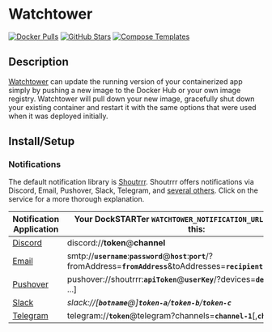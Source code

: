 # Watchtower

[![Docker Pulls](https://img.shields.io/docker/pulls/containrrr/watchtower?style=flat-square&color=607D8B&label=docker%20pulls&logo=docker)](https://hub.docker.com/r/containrrr/watchtower)
[![GitHub Stars](https://img.shields.io/github/stars/containrrr/watchtower?style=flat-square&color=607D8B&label=github%20stars&logo=github)](https://github.com/containrrr/watchtower)
[![Compose Templates](https://img.shields.io/static/v1?style=flat-square&color=607D8B&label=compose&message=templates)](https://github.com/GhostWriters/DockSTARTer/tree/master/compose/.apps/watchtower)

## Description

[Watchtower](https://containrrr.dev/watchtower/) can update the running version of your containerized app simply by pushing a new image to the Docker Hub or your own image registry. Watchtower will pull down your new image, gracefully shut down your existing container and restart it with the same options that were used when it was deployed initially.

## Install/Setup

### Notifications

The default notification library is [Shoutrrr](https://containrrr.dev/shoutrrr/). Shoutrrr offers notifications via Discord, Email, Pushover, Slack, Telegram, and [several others](https://containrrr.dev/shoutrrr/services/overview/). Click on the service for a more thorough explanation.

| Notification Application | Your DockSTARTer `WATCHTOWER_NOTIFICATION_URL` should follow this: |
| ------------- |----------------------------------------------------------------------------------------------|
| [Discord](https://containrrr.dev/shoutrrr/services/discord/) | discord://__token__@__channel__ |
| [Email](https://containrrr.dev/shoutrrr/services/overview/) | smtp://__`username`__:__`password`__@__`host`__:__`port`__/?fromAddress=__`fromAddress`__&toAddresses=__`recipient1`__[,__`recipient2`__,...] |
| [Pushover](https://containrrr.dev/shoutrrr/services/pushover/) | pushover://shoutrrr:__`apiToken`__@__`userKey`__/?devices=__`device1`__[,__`device2`__, ...] |
 [Slack](./not-documented.md)      | *slack://[__`botname`__@]__`token-a`__/__`token-b`__/__`token-c`__* |
| [Telegram](https://containrrr.dev/shoutrrr/services/telegram/) | telegram://__`token`__@telegram?channels=__`channel-1`__[,__`channel-2`__,...] |
